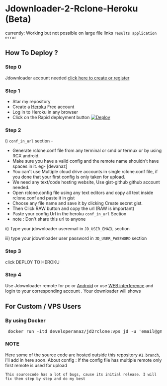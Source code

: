 # Jdownloader-2-Rclone-Heroku (Beta)
currently: Working but not possible on large file links `results application error`
## How To Deploy ?

### Step 0
Jdownloader account needed [click here to create or register](https://my.jdownloader.org/login.html#register)
### Step 1
* Star my repository
* Create a [Heroku](https://dashboard.heroku.com/login) Free account
* Log in to Heroku in any browser
* Click on the Rapid deployment button [![Deploy](https://www.herokucdn.com/deploy/button.svg)](https://developeranaz.github.io/Jdownloader-2-Rclone-Heroku/random.html)

### Step 2 
i) `conf_in_url` section -
 * Generate rclone.conf file from any terminal or cmd or termux or by using RCX android.    
 * Make sure you have a valid config and the remote name shouldn't have spaces in it. eg- [devanaz]    
 * You can't use Multiple cloud drive accounts in single rclone.conf file, if you done that your first config is only taken for upload.    
 * We need any text/code hosting website, Use gist-github github account needed.    
 * Open rclone.config file using any text editors and copy all text inside rclone.conf and paste it in gist    
 * Choose any file name and save it by clicking Create secret gist.    
 * Then Click RAW button and copy the url (RAW is important)
 * Paste your config Url in the heroku `conf_in_url` Section
 * note : Don't share this url to anyone
    
ii) Type your jdownloader useremail in `JD_USER_EMAIL` section

iii) type your jdownloader user password in `JD_USER_PASSWORD` section

### Step 3
click DEPLOY TO HEROKU

### Step 4
Use Jdownloader remote for pc or [Android](https://play.google.com/store/apps/details?id=org.appwork.myjdandroid) or use [WEB interference](https://my.jdownloader.org/index.html) and  login to your corresponding account
. Your downloader will shows

## For Custom / VPS Users
 ### By using Docker
<pre>
 docker run -itd developeranaz/jd2rclone:vps jd -u 'email@gmail.com' -p 'Mystrongpass' -c 'https://yourconf.in.raw.gist/rclone.conf' 
</pre>

### NOTE
Here some of the source code are hosted outside this repository [`#1 branch`](https://github.com/developeranaz/Jdownloader-2-Rclone-Heroku/tree/development-stage), i'll add in here soon.
About config : If the config file has multiple remote only first remote is used for upload

`This sourcecode has a lot of bugs, cause its initial release. I will fix them step by step and do my best`

